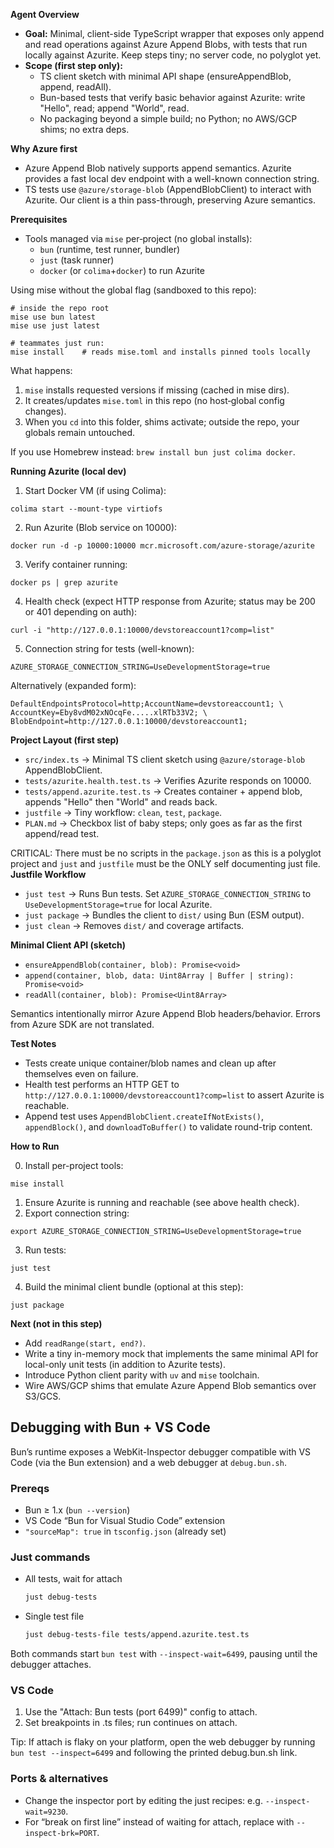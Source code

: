 **Agent Overview**

- **Goal:** Minimal, client-side TypeScript wrapper that exposes only append and read operations against Azure Append Blobs, with tests that run locally against Azurite. Keep steps tiny; no server code, no polyglot yet.
- **Scope (first step only):**
  - TS client sketch with minimal API shape (ensureAppendBlob, append, readAll).
  - Bun-based tests that verify basic behavior against Azurite: write "Hello", read; append "World", read.
  - No packaging beyond a simple build; no Python; no AWS/GCP shims; no extra deps.

**Why Azure first**

- Azure Append Blob natively supports append semantics. Azurite provides a fast local dev endpoint with a well-known connection string.
- TS tests use `@azure/storage-blob` (AppendBlobClient) to interact with Azurite. Our client is a thin pass-through, preserving Azure semantics.

**Prerequisites**

- Tools managed via `mise` per‑project (no global installs):
  - `bun` (runtime, test runner, bundler)
  - `just` (task runner)
  - `docker` (or `colima`+`docker`) to run Azurite

Using mise without the global flag (sandboxed to this repo):

```
# inside the repo root
mise use bun latest
mise use just latest

# teammates just run:
mise install    # reads mise.toml and installs pinned tools locally
```

What happens:
1) `mise` installs requested versions if missing (cached in mise dirs).
2) It creates/updates `mise.toml` in this repo (no host‑global config changes).
3) When you `cd` into this folder, shims activate; outside the repo, your globals remain untouched.

If you use Homebrew instead: `brew install bun just colima docker`.

**Running Azurite (local dev)**

1) Start Docker VM (if using Colima):
```
colima start --mount-type virtiofs
```

2) Run Azurite (Blob service on 10000):
```
docker run -d -p 10000:10000 mcr.microsoft.com/azure-storage/azurite
```

3) Verify container running:
```
docker ps | grep azurite
```

4) Health check (expect HTTP response from Azurite; status may be 200 or 401 depending on auth):
```
curl -i "http://127.0.0.1:10000/devstoreaccount1?comp=list"
```

5) Connection string for tests (well-known):
```
AZURE_STORAGE_CONNECTION_STRING=UseDevelopmentStorage=true
```

Alternatively (expanded form):
```
DefaultEndpointsProtocol=http;AccountName=devstoreaccount1; \
AccountKey=Eby8vdM02xNOcqFe.....xlRTb33V2; \
BlobEndpoint=http://127.0.0.1:10000/devstoreaccount1;
```

**Project Layout (first step)**

- `src/index.ts` → Minimal TS client sketch using `@azure/storage-blob` AppendBlobClient.
- `tests/azurite.health.test.ts` → Verifies Azurite responds on 10000.
- `tests/append.azurite.test.ts` → Creates container + append blob, appends "Hello" then "World" and reads back.
- `justfile` → Tiny workflow: `clean`, `test`, `package`.
- `PLAN.md` → Checkbox list of baby steps; only goes as far as the first append/read test.

CRITICAL: There must be no scripts in the `package.json` as this is a polyglot project and `just` and `justfile` must be the ONLY self documenting just file.
**Justfile Workflow**

- `just test` → Runs Bun tests. Set `AZURE_STORAGE_CONNECTION_STRING` to `UseDevelopmentStorage=true` for local Azurite.
- `just package` → Bundles the client to `dist/` using Bun (ESM output).
- `just clean` → Removes `dist/` and coverage artifacts.

**Minimal Client API (sketch)**

- `ensureAppendBlob(container, blob): Promise<void>`
- `append(container, blob, data: Uint8Array | Buffer | string): Promise<void>`
- `readAll(container, blob): Promise<Uint8Array>`

Semantics intentionally mirror Azure Append Blob headers/behavior. Errors from Azure SDK are not translated.

**Test Notes**

- Tests create unique container/blob names and clean up after themselves even on failure.
- Health test performs an HTTP GET to `http://127.0.0.1:10000/devstoreaccount1?comp=list` to assert Azurite is reachable.
- Append test uses `AppendBlobClient.createIfNotExists()`, `appendBlock()`, and `downloadToBuffer()` to validate round-trip content.

**How to Run**

0) Install per-project tools:
```
mise install
```

1) Ensure Azurite is running and reachable (see above health check).
2) Export connection string:
```
export AZURE_STORAGE_CONNECTION_STRING=UseDevelopmentStorage=true
```
3) Run tests:
```
just test
```

4) Build the minimal client bundle (optional at this step):
```
just package
```

**Next (not in this step)**

- Add `readRange(start, end?)`.
- Write a tiny in-memory mock that implements the same minimal API for local-only unit tests (in addition to Azurite tests).
- Introduce Python client parity with `uv` and `mise` toolchain.
- Wire AWS/GCP shims that emulate Azure Append Blob semantics over S3/GCS.

## Debugging with Bun + VS Code

Bun’s runtime exposes a WebKit-Inspector debugger compatible with VS Code (via the Bun extension) and a web debugger at `debug.bun.sh`.

### Prereqs
- Bun ≥ 1.x (`bun --version`)
- VS Code “Bun for Visual Studio Code” extension
- `"sourceMap": true` in `tsconfig.json` (already set)

### Just commands
- All tests, wait for attach
  ```bash
  just debug-tests
  ```

- Single test file
  ```bash
  just debug-tests-file tests/append.azurite.test.ts
  ```

Both commands start `bun test` with `--inspect-wait=6499`, pausing until the debugger attaches.

### VS Code
1. Use the "Attach: Bun tests (port 6499)" config to attach.
2. Set breakpoints in .ts files; run continues on attach.

Tip: If attach is flaky on your platform, open the web debugger by running `bun test --inspect=6499` and following the printed debug.bun.sh link.

### Ports & alternatives
- Change the inspector port by editing the just recipes: e.g. `--inspect-wait=9230`.
- For “break on first line” instead of waiting for attach, replace with `--inspect-brk=PORT`.
